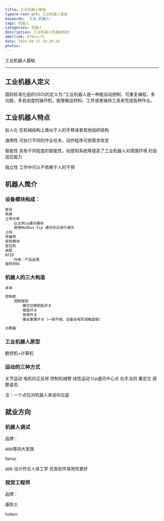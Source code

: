 ```yaml
---
title: 工业机器人基础
typora-root-url: 工业机器人基础
keywords: '工业,机器人'
tags: 机器人
categories: 机器人
description: 工业机器人的基础知识
abbrlink: 870a1cf5
date: 2024-08-15 19:39:26
photos:
---
```


工业机器人基础

<!--more-->

------

## 工业机器人定义

国际标准化组织(ISO)的定义为:“工业机器人是一种能自动控制，可重复编程，多功能，多自由度的操作机，能够搬运材料、工件或者操持工具来完成各种作业。

## 工业机器人特点

拟人化
在机械结构上类似于人的手臂或者其他组织结构

通用性
可执行不同的作业任务，动作程序可按需求改变

智能性
具有不同程度的智能性，如感知系统等提高了工业机器人对周围环境
的自适应能力

独立性
工作中可以不依赖于人的干预



## 机器人简介

### 设备模块构成：

```markdown
暂存
快换
立体仓库
	以太网io通讯模块
	使用Modbus-tcp 通讯协议进行通讯
上料
传输带
视觉模块
变位机
装配
RFID
	作用：产品追溯
旋转供料

```

### 机器人的三大构造 

```markdown
本体 

控制柜 
	控制按钮
		模式切换钥匙开关
		使能开关
		急停开关
		撞击重置开关（一般不按，设备会有防误触盖板）		

示教器
```

### 工业机器人原型

数控机+计算机

### 运动的三种方式

关节运动  电机的正反转   控制机械臂
线性运动 tcp通讯中心点   右手法则
重定位  调整姿态

注：一个点位对机器人来说叫位姿



## 就业方向

### 机器人调试

品牌：

abb等四大家族

fanuc

abb 设计符合人体工学   仿真软件易用性更好

### 视觉工程师

品牌：

康耐士

hoken

